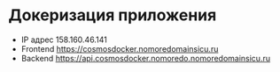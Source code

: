 # Докеризация приложения

- IP адрес 158.160.46.141
- Frontend https://cosmosdocker.nomoredomainsicu.ru
- Backend https://api.cosmosdocker.nomoredo.nomoredomainsicu.ru
